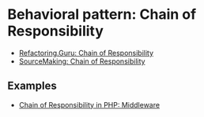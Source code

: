 # Behavioral pattern: Chain of Responsibility

- [Refactoring.Guru: Chain of Responsibility](https://refactoring.guru/design-patterns/chain-of-responsibility)
- [SourceMaking: Chain of Responsibility](https://sourcemaking.com/design_patterns/chain_of_responsibility)


## Examples

* [Chain of Responsibility in PHP: Middleware](Php/Middleware)